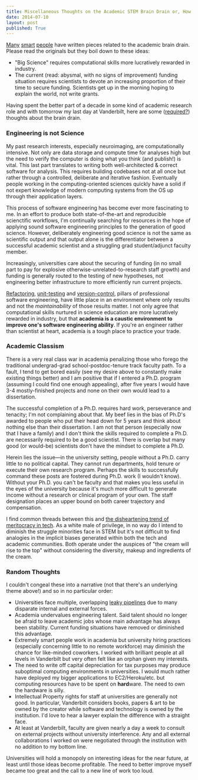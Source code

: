 ```yaml
---
title: Miscellaneous Thoughts on the Academic STEM Brain Drain or, How I Learned to Stop Worrying and Leave The Lab)
date: 2014-07-10
layout: post
published: True
---
```


[Many][1] [smart][2] [people][3] have written pieces related to the academic brain drain. Please read the originals but they boil down to these ideas:

* "Big Science" requires computational skills more lucratively rewarded in industry.
* The current (read: abysmal, with no signs of improvement) funding situation requires scientists to devote an increasing proportion of their time to secure funding. Scientists get up in the morning hoping to explain the world, not write grants.

Having spent the better part of a decade in some kind of academic research role and with tomorrow my last day at Vanderbilt, here are some ([required?][4]) thoughts about the brain drain.

### Engineering is not Science

My past research interests, especially neuroimaging, are computationally intensive. Not only are data storage and compute time for analyses high but the need to verify the computer is doing what you think (and publish!) is vital. This last part translates to writing both well-architected & correct software for analysis. This requires building codebases not at all once but rather through a controlled, deliberate and iterative fashion. Eventually people working in the computing-oriented sciences quickly have a solid if not expert knowledge of modern computing systems from the OS up through their application layers.

This process of software engineering has become ever more fascinating to me. In an effort to produce both state-of-the-art and reproducible scienctific workflows, I'm continually searching for resources in the hope of applying sound software engineering principles to the generation of good science. However, deliberately engineering good science is not the same as scientific output and that output alone is the differentiator between a successful academic scientist and a struggling grad student/adjunct faculty member.

Increasingly, universities care about the securing of funding (in no small part to pay for explosive otherwise-unrelated-to-research staff growth) and funding is generally routed to the testing of new hypotheses, not engineering better infrastructure to more efficiently run current projects.

[Refactoring][], [unit-testing][] and [version-control][], pillars of professional software engineering, have little place in an environment where only results and not the *maintainability* of those results matter. I not only agree that computational skills nurtured in science education are more lucratively rewarded in industry, but that **academia is a caustic environment to improve one's software engineering ability**.  If you're an engineer rather than scientist at heart, academia is a tough place to practice your trade.

### Academic Classism

There is a very real class war in academia penalizing those who forego the traditional undergrad-grad school-postdoc-tenure track faculty path. To a fault, I tend to get bored easily (see my desire above to constantly make existing things better) and I am positive that if I entered a Ph.D. program (assuming I could find one enough appealing), after five years I would have 3-4 mostly-finished projects and none on their own would lead to a dissertation.

The successful completion of a Ph.D. requires hard work, perseverance and tenacity; I'm not complaining about that. My beef lies in the bias of Ph.D's awarded to people who put their head down for 5 years and think about nothing else than their dissertation. I am not that person (especially now that I have a family) and I don't think the skills required to complete a Ph.D. are necessarily required to be a good scientist. There is overlap but many good (or would-be) scientists don't have the mindset to complete a Ph.D.

Herein lies the issue—in the university setting, people without a Ph.D. carry little to no political capital. They cannot run departments, hold tenure or execute their own research program. Perhaps the skills to successfully command these posts are fostered during Ph.D. work (I wouldn't know). Without your Ph.D. you can't be faculty and that makes you less useful in the eyes of the university because it's much more difficult to generate income without a research or clinical program of your own. The staff designation places an upper bound on both career trajectory and compensation.

I find common threads between this and [the disheartening trend of meritocracy in tech][5]. As a white male of privilege, in no way do I intend to diminish the struggle minorities face in STEM but it's not difficult to find analogies in the implicit biases generated within both the tech and academic communities. Both operate under the auspices of "the cream will rise to the top" without considering the diversity, makeup and ingredients of the cream.

### Random Thoughts

I couldn't congeal these into a narrative (not that there's an underlying theme above!) and so in no particular order:

* Universities face multiple, overlapping [leaky pipelines][6] due to many disparate internal and external forces.
* Academia undervalues engineering talent. Said talent should no longer be afraid to leave academic jobs whose main advantage has always been stability. Current funding situations have removed or diminished this advantage.
* Extremely smart people work in academia but university hiring practices (especially concerning little to no remote workforce) may diminish the chance for like-minded coworkers. I worked with brilliant people at all levels in Vanderbilt but very often felt like an orphan given my interests.
* The need to write off capital depreciation for tax purposes may produce suboptimal computing environments in universities. I would much rather have deployed my bigger applications to EC2/Heroku/etc. but computing resources have to be spent on **hard**ware. The need to own the hardware is silly.
* Intellectual Property rights for staff at universities are generally not good. In particular, Vanderbilt considers books, papers & art to be  owned by the creator while software and technology is owned by the institution. I'd love to hear a lawyer explain the difference with a straight face.
* At least at Vanderbilt, faculty are given nearly a day a week to consult on external projects without university interference. Any and all external collaborations I worked on were negotiated through the institution with no addition to my bottom line.

Universities will hold a monopoly on interesting ideas for the near future, at least until those ideas become profitable. The need to better improve myself became too great and the call to a new line of work too loud.

<!--links-->

[1]: http://jakevdp.github.io/blog/2013/10/26/big-data-brain-drain/
[2]: http://andy.terrel.us/blog/2013/11/21/joining-big-data-brain-drain/
[3]: http://anothersb.blogspot.com/2014/02/goodbye-academia.html
[4]: http://twitter.com/fonnesbeck/status/473587937763135488
[5]: http://www.npr.org/blogs/alltechconsidered/2014/02/06/272646267/how-the-meritocracy-myth-affects-women-in-technology
[6]: http://en.m.wikipedia.org/wiki/Women_in_STEM_fields#Leaky_pipeline
[Refactoring]: http://en.wikipedia.org/wiki/Code_refactoring
[unit-testing]: http://en.wikipedia.org/wiki/Unit-testing
[version-control]: http://en.wikipedia.org/wiki/Version_control
